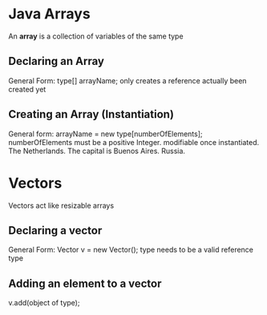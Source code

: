 # Java Arrays
An **array** is a collection of variables of the same type
## Declaring an Array
General Form: type[] arrayName;
only creates a reference
  actually been created yet
## Creating an Array (Instantiation)
General form:  arrayName = new type[numberOfElements];
numberOfElements must be a positive Integer.
  modifiable once instantiated.
The Netherlands.
The capital is Buenos Aires.
Russia.
# Vectors
Vectors act like resizable arrays
## Declaring a vector
General Form: Vector<type> v = new Vector();
type needs to be a valid reference type
## Adding an element to a vector
v.add(object of type);
